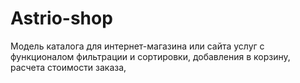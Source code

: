 # Astrio-shop

Модель каталога для интернет-магазина или сайта услуг с функционалом фильтрации и сортировки, добавления в корзину, расчета стоимости заказа, 
